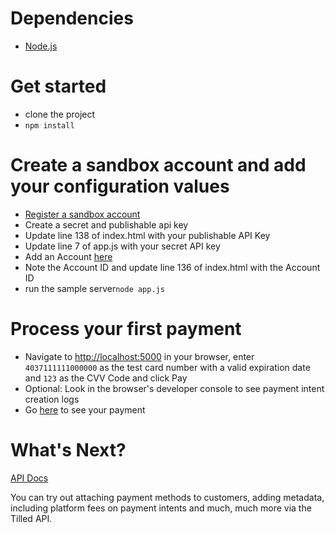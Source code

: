 # Dependencies
- [Node.js](https://node.js)
# Get started

- clone the project
- `npm install`

# Create a sandbox account and add your configuration values

- [Register a sandbox account](https://sandbox-app.tilled.com/auth/register)
- Create a secret and publishable api key
- Update line 138 of index.html with your publishable API Key
- Update line 7 of app.js with your secret API key
- Add an Account [here](https://sandbox-app.tilled.com/connected-accounts)
- Note the Account ID and update line 136 of index.html with the Account ID
- run the sample server`node app.js`

# Process your first payment
- Navigate to [http://localhost:5000](http://localhost:5000) in your browser, enter `4037111111000000` as the test card number with a valid expiration date and `123` as the CVV Code and click Pay
- Optional: Look in the browser's developer console to see payment intent creation logs
- Go [here](https://sandbox-app.tilled.com/payments) to see your payment

# What's Next?
[API Docs](api.tilled.com/docs)

You can try out attaching payment methods to customers, adding metadata, including platform fees on payment intents and much, much more via the Tilled API.